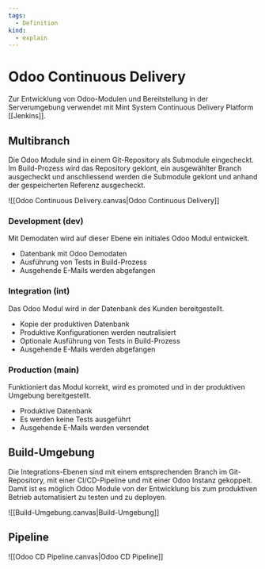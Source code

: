 ```yaml
---
tags:
  - Definition
kind:
  - explain
---
```

# Odoo Continuous Delivery

Zur Entwicklung von Odoo-Modulen und Bereitstellung in der Serverumgebung verwendet mit Mint System Continuous Delivery Platform [[Jenkins]].

## Multibranch

Die Odoo Module sind in einem Git-Repository als Submodule eingecheckt. Im Build-Prozess wird das Repository geklont, ein ausgewählter Branch ausgecheckt und anschliessend werden die Submodule geklont und anhand der gespeicherten Referenz ausgecheckt.  

![[Odoo Continuous Delivery.canvas|Odoo Continuous Delivery]]

### Development (dev)

Mit Demodaten wird auf dieser Ebene ein initiales Odoo Modul entwickelt. 

* Datenbank mit Odoo Demodaten
* Ausführung von Tests in Build-Prozess
* Ausgehende E-Mails werden abgefangen 

###  Integration (int)

Das Odoo Modul wird in der Datenbank des Kunden bereitgestellt.

* Kopie der produktiven Datenbank
* Produktive Konfigurationen werden neutralisiert
* Optionale Ausführung von Tests in Build-Prozess
* Ausgehende E-Mails werden abgefangen

### Production (main)

Funktioniert das Modul korrekt, wird es promoted und in der produktiven Umgebung bereitgestellt.

* Produktive Datenbank
* Es werden keine Tests ausgeführt
* Ausgehende E-Mails werden versendet 

## Build-Umgebung

Die Integrations-Ebenen sind mit einem entsprechenden Branch im Git-Repository, mit einer CI/CD-Pipeline und mit einer Odoo Instanz gekoppelt. Damit ist es möglich Odoo Module von der Entwicklung bis zum produktiven Betrieb automatisiert zu testen und zu deployen. 

![[Build-Umgebung.canvas|Build-Umgebung]]

## Pipeline

![[Odoo CD Pipeline.canvas|Odoo CD Pipeline]]